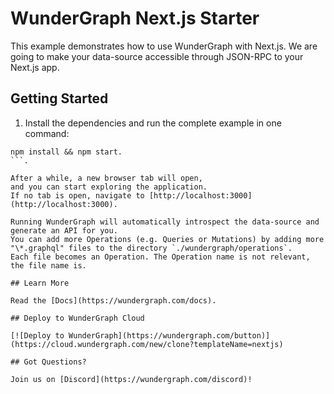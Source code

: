 # WunderGraph Next.js Starter 

This example demonstrates how to use WunderGraph with Next.js. We are going to make your data-source accessible through JSON-RPC to your Next.js app.

## Getting Started
     
1. Install the dependencies and run the complete example in one command:      

```shell
npm install && npm start.  
```.   

After a while, a new browser tab will open,
and you can start exploring the application.
If no tab is open, navigate to [http://localhost:3000](http://localhost:3000).

Running WunderGraph will automatically introspect the data-source and generate an API for you.
You can add more Operations (e.g. Queries or Mutations) by adding more "\*.graphql" files to the directory `./wundergraph/operations`.
Each file becomes an Operation. The Operation name is not relevant, the file name is.

## Learn More

Read the [Docs](https://wundergraph.com/docs).

## Deploy to WunderGraph Cloud
   
[![Deploy to WunderGraph](https://wundergraph.com/button)](https://cloud.wundergraph.com/new/clone?templateName=nextjs)

## Got Questions?

Join us on [Discord](https://wundergraph.com/discord)!
